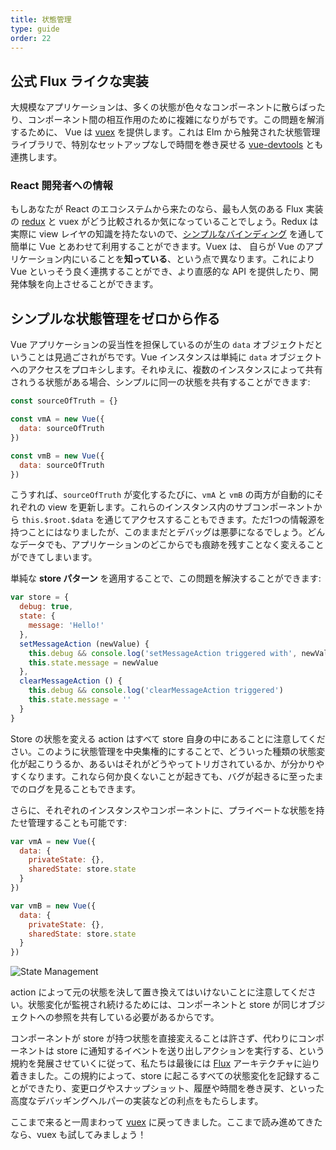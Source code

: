 ```yaml
---
title: 状態管理
type: guide
order: 22
---
```


## 公式 Flux ライクな実装

大規模なアプリケーションは、多くの状態が色々なコンポーネントに散らばったり、コンポーネント間の相互作用のために複雑になりがちです。この問題を解消するために、 Vue は [vuex](https://github.com/vuejs/vuex) を提供します。これは Elm から触発された状態管理ライブラリで、特別なセットアップなしで時間を巻き戻せる [vue-devtools](https://github.com/vuejs/vue-devtools) とも連携します。

### React 開発者への情報

もしあなたが React のエコシステムから来たのなら、最も人気のある Flux 実装の [redux](https://github.com/reactjs/redux) と vuex がどう比較されるか気になっていることでしょう。Redux は実際に view レイヤの知識を持たないので、[シンプルなバインディング](https://github.com/egoist/revue) を通して簡単に Vue とあわせて利用することができます。Vuex は、 自らが Vue のアプリケーション内にいることを**知っている**、という点で異なります。これにより Vue といっそう良く連携することができ、より直感的な API を提供したり、開発体験を向上させることができます。

## シンプルな状態管理をゼロから作る

Vue アプリケーションの妥当性を担保しているのが生の `data` オブジェクトだということは見過ごされがちです。Vue インスタンスは単純に `data` オブジェクトへのアクセスをプロキシします。それゆえに、複数のインスタンスによって共有されうる状態がある場合、シンプルに同一の状態を共有することができます:

``` js
const sourceOfTruth = {}

const vmA = new Vue({
  data: sourceOfTruth
})

const vmB = new Vue({
  data: sourceOfTruth
})
```

こうすれば、`sourceOfTruth` が変化するたびに、`vmA` と `vmB` の両方が自動的にそれぞれの view を更新します。これらのインスタンス内のサブコンポーネントから `this.$root.$data` を通じてアクセスすることもできます。ただ1つの情報源を持つことにはなりましたが、このままだとデバッグは悪夢になるでしょう。どんなデータでも、アプリケーションのどこからでも痕跡を残すことなく変えることができてしまいます。

単純な **store パターン** を適用することで、この問題を解決することができます:

``` js
var store = {
  debug: true,
  state: {
    message: 'Hello!'
  },
  setMessageAction (newValue) {
    this.debug && console.log('setMessageAction triggered with', newValue)
    this.state.message = newValue
  },
  clearMessageAction () {
    this.debug && console.log('clearMessageAction triggered')
    this.state.message = ''
  }
}
```

Store の状態を変える action はすべて store 自身の中にあることに注意してください。このように状態管理を中央集権的にすることで、どういった種類の状態変化が起こりうるか、あるいはそれがどうやってトリガされているか、が分かりやすくなります。これなら何か良くないことが起きても、バグが起きるに至ったまでのログを見ることもできます。

さらに、それぞれのインスタンスやコンポーネントに、プライベートな状態を持たせ管理することも可能です:

``` js
var vmA = new Vue({
  data: {
    privateState: {},
    sharedState: store.state
  }
})

var vmB = new Vue({
  data: {
    privateState: {},
    sharedState: store.state
  }
})
```

![State Management](/images/state.png)

<p class="tip">action によって元の状態を決して置き換えてはいけないことに注意してください。状態変化が監視され続けるためには、コンポーネントと store が同じオブジェクトへの参照を共有している必要があるからです。</p>

コンポーネントが store が持つ状態を直接変えることは許さず、代わりにコンポーネントは store に通知するイベントを送り出しアクションを実行する、という規約を発展させていくに従って、私たちは最後には [Flux](https://facebook.github.io/flux/) アーキテクチャに辿り着きました。この規約によって、store に起こるすべての状態変化を記録することができたり、変更ログやスナップショット、履歴や時間を巻き戻す、といった高度なデバッギングヘルパーの実装などの利点をもたらします。

ここまで来ると一周まわって [vuex](https://github.com/vuejs/vuex) に戻ってきました。ここまで読み進めてきたなら、vuex も試してみましょう！
